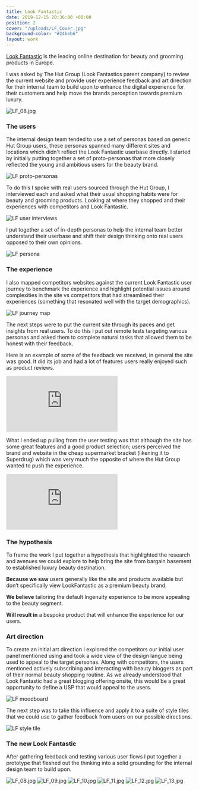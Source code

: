 ```yaml
---
title: Look Fantastic
date: 2019-12-15 20:36:00 +00:00
position: 2
cover: "/uploads/LF_Cover.jpg"
background-color: "#24beb6"
layout: work
---
```


[Look Fantastic](https://www.lookfantastic.com/) is the leading online destination for beauty and grooming products in Europe.

I was asked by The Hut Group (Look Fantastics parent company) to review the current website and provide user experience feedback and art direction for their internal team to build upon to enhance the digital experience for their customers and help move the brands perception towards premium luxury.

![LF_08.jpg](/uploads/LF_Cover.jpg)

### The users

The internal design team tended to use a set of personas based on generic Hut Group users, these personas spanned many different sites and locations which didn't reflect the Look Fantastic userbase directly.
I started by initially putting together a set of proto-personas that more closely reflected the young and ambitious users for the beauty brand.

![LF proto-personas](/uploads/LF_01.jpg)

To do this I spoke with real users sourced through the Hut Group, I interviewed each and asked what their usual shopping habits were for beauty and grooming products. Looking at where they shopped and their experiences with competitors and Look Fantastic.

![LF user interviews](/uploads/LF_02.jpg)

I put together a set of in-depth personas to help the internal team better understand their userbase and shift their design thinking onto real users opposed to their own opinions.

![LF persona](/uploads/LF_03.jpg)

### The experience

I also mapped competitors websites against the current Look Fantastic user journey to benchmark the experience and highlight potential issues around complexities in the site vs competitors that had streamlined their experiences (something that resonated well with the target demographics).

![LF journey map](/uploads/LF_04.jpg)

The next steps were to put the current site through its paces and get insights from real users. To do this I put out remote tests targeting various personas and asked them to complete natural tasks that allowed them to be honest with their feedback.

Here is an example of some of the feedback we received, in general the site was good. It did its job and had a lot of features users really enjoyed such as product reviews.

<div class="videoWrapper">
  <iframe src="https://www.youtube.com/embed/j7Zsc0wq1_E?controls=0&autoplay=0&rel=0" frameborder="0" webkitallowfullscreen mozallowfullscreen allowfullscreen></iframe> 
</div> 

What I ended up pulling from the user testing was that although the site has some great features and a good product selection; users perceived the brand and website in the cheap supermarket bracket (likening it to Superdrug) which was very much the opposite of where the Hut Group wanted to push the experience.

<div class="videoWrapper">
  <iframe src="https://www.youtube.com/embed/aD_3R7zZxtU?controls=0&autoplay=0&rel=0" frameborder="0" webkitallowfullscreen mozallowfullscreen allowfullscreen></iframe>
</div>

### The hypothesis

To frame the work I put together a hypothesis that highlighted the research and avenues we could explore to help bring the site from bargain basement to established luxury beauty destination.

**Because we saw** users generally like the site and products available but don’t specifically view LookFantastic as a premium beauty brand.

**We believe** tailoring the default Ingenuity experience to be more appealing to the beauty segment.

**Will result in** a bespoke product that will enhance the experience for our users.

### Art direction

To create an initial art direction I explored the competitors our initial user panel mentioned using and took a wide view of the design langue being used to appeal to the target personas.
Along with competitors, the users mentioned actively subscribing and interacting with beauty bloggers as part of their normal beauty shopping routine. As we already understood that Look Fantastic had a great blogging offering onsite, this would be a great opportunity to define a USP that would appeal to the users.

![LF moodboard](/uploads/LF_06.jpg)

The next step was to take this influence and apply it to a suite of style tiles that we could use to gather feedback from users on our possible directions.

![LF style tile](/uploads/LF_07.jpg)

### The new Look Fantastic

After gathering feedback and testing various user flows I put together a prototype that fleshed out the thinking into a solid grounding for the internal design team to build upon.

![LF_08.jpg](/uploads/LF_08.jpg)
![LF_09.jpg](/uploads/LF_09.jpg)
![LF_10.jpg](/uploads/LF_10.jpg)
![LF_11.jpg](/uploads/LF_11.jpg)
![LF_12.jpg](/uploads/LF_12.jpg)
![LF_13.jpg](/uploads/LF_13.jpg)


